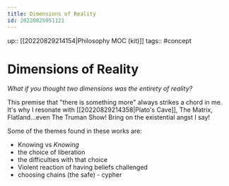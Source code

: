```yaml
---
title: Dimensions of Reality
id: 20220825051121
---
```

up:: [[20220829214154|Philosophy MOC (kit)]]
tags:: #concept 

# Dimensions of Reality
*What if you thought two dimensions was the entirety of reality?*

This premise that "there is something more" always strikes a chord in me. It's why I resonate with [[20220829214358|Plato's Cave]], The Matrix, Flatland...even The Truman Show! Bring on the existential angst I say! 

Some of the themes found in these works are:

- Knowing vs *Knowing*
- the choice of liberation
- the difficulties with that choice
- Violent reaction of having beliefs challenged
- choosing chains (the safe) - cypher
